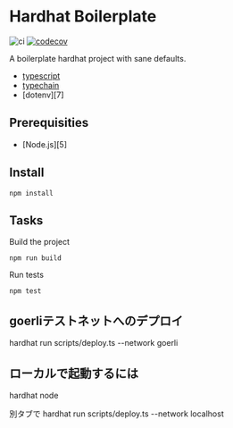 # Hardhat Boilerplate

![ci](https://github.com/shapeshed/hardhat-boilerplate/workflows/Continuous%20Integration/badge.svg?branch=master)
[![codecov](https://codecov.io/gh/shapeshed/hardhat-boilerplate/branch/master/graph/badge.svg?token=FVXeaaBA3d)](https://codecov.io/gh/shapeshed/hardhat-boilerplate)

A boilerplate hardhat project with sane defaults.

- [typescript][4]
- [typechain][3]
- [dotenv][7]

## Prerequisities

- [Node.js][5]

## Install

    npm install

## Tasks

Build the project

    npm run build

Run tests

    npm test
    
## goerliテストネットへのデプロイ

hardhat run scripts/deploy.ts --network goerli

## ローカルで起動するには

hardhat node

別タブで hardhat run scripts/deploy.ts --network localhost

[1]: https://www.typescriptlang.org/
[2]: https://hardhat.org/plugins/hardhat-typechain.html
[3]: https://nodejs.org/
[4]: https://www.npmjs.com/package/dotenv
